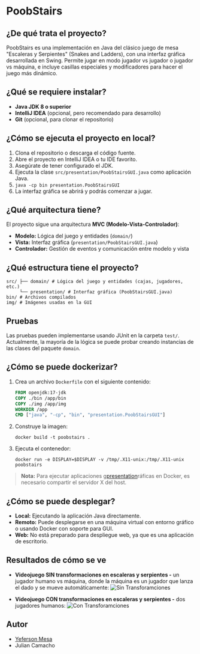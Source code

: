 # PoobStairs

## ¿De qué trata el proyecto?

PoobStairs es una implementación en Java del clásico juego de mesa "Escaleras y Serpientes" (Snakes and Ladders), con una interfaz gráfica desarrollada en Swing. Permite jugar en modo jugador vs jugador o jugador vs máquina, e incluye casillas especiales y modificadores para hacer el juego más dinámico.

## ¿Qué se requiere instalar?

- **Java JDK 8 o superior**
- **IntelliJ IDEA** (opcional, pero recomendado para desarrollo)
- **Git** (opcional, para clonar el repositorio)

## ¿Cómo se ejecuta el proyecto en local?

1. Clona el repositorio o descarga el código fuente.
2. Abre el proyecto en IntelliJ IDEA o tu IDE favorito.
3. Asegúrate de tener configurado el JDK.
4. Ejecuta la clase `src/presentation/PoobStairsGUI.java` como aplicación Java.
5. ```java -cp bin presentation.PoobStairsGUI```
6. La interfaz gráfica se abrirá y podrás comenzar a jugar.

## ¿Qué arquitectura tiene?

El proyecto sigue una arquitectura **MVC (Modelo-Vista-Controlador)**:
- **Modelo:** Lógica del juego y entidades (`domain/`)
- **Vista:** Interfaz gráfica (`presentation/PoobStairsGUI.java`)
- **Controlador:** Gestión de eventos y comunicación entre modelo y vista

## ¿Qué estructura tiene el proyecto?

```
src/ ├── domain/ # Lógica del juego y entidades (cajas, jugadores, etc.) 
     └── presentation/ # Interfaz gráfica (PoobStairsGUI.java) 
bin/ # Archivos compilados 
img/ # Imágenes usadas en la GUI
```
## Pruebas

Las pruebas pueden implementarse usando JUnit en la carpeta `test/`. Actualmente, la mayoría de la lógica se puede probar creando instancias de las clases del paquete `domain`.

## ¿Cómo se puede dockerizar?

1. Crea un archivo `Dockerfile` con el siguiente contenido:

    ```dockerfile
    FROM openjdk:17-jdk
    COPY ./bin /app/bin
    COPY ./img /app/img
    WORKDIR /app
    CMD ["java", "-cp", "bin", "presentation.PoobStairsGUI"]
    ```

2. Construye la imagen:

    ```
    docker build -t poobstairs .
    ```

3. Ejecuta el contenedor:

    ```
    docker run -e DISPLAY=$DISPLAY -v /tmp/.X11-unix:/tmp/.X11-unix poobstairs
    ```

> **Nota:** Para ejecutar aplicaciones g[presentation](src/presentation)ráficas en Docker, es necesario compartir el servidor X del host.

## ¿Cómo se puede desplegar?

- **Local:** Ejecutando la aplicación Java directamente.
- **Remoto:** Puede desplegarse en una máquina virtual con entorno gráfico o usando Docker con soporte para GUI.
- **Web:** No está preparado para despliegue web, ya que es una aplicación de escritorio.

## Resultados de cómo se ve

- **Videojuego SIN transformaciones en escaleras y serpientes -** un jugador humano vs máquina, donde la máquina es un jugador que lanza el dado y se mueve automáticamente:
![Sin Transforamciones](README/sin-transformaciones.gif)

- **Videojuego CON transformaciones en escaleras y serpientes -** dos jugadores humanos:
  ![Con Transforamciones](README/con-transformaciones.gif)



## Autor

- [Yeferson Mesa](https://github.com/JffMv)
- Julian Camacho
